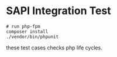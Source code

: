 SAPI Integration Test
=====================

```
# run php-fpm
composer install
./vendor/bin/phpunit
```

these test cases checks php life cycles.